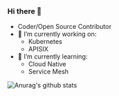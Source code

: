 ### Hi there 👋
<!--
**AlinsRan/AlinsRan** is a ✨ _special_ ✨ repository because its `README.md` (this file) appears on your GitHub profile.

Here are some ideas to get you started:
-->

- Coder/Open Source Contributor
- 🔭 I’m currently working on:
  - Kubernetes
  - APISIX
- 🌱 I’m currently learning:
  - Cloud Native
  - Service Mesh
 



![Anurag's github stats](https://github-readme-stats.vercel.app/api?username=AlinsRan&show_icons=true&theme=gotham)
